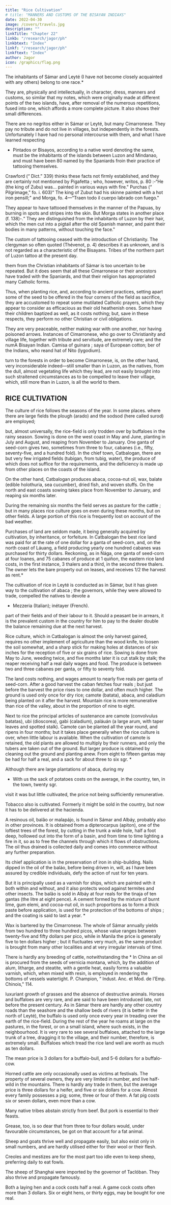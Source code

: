 ```yaml
---
title: "Rice Cultivation"
# title: "MANNERS AND CUSTOMS OF THE BISAYAN INDIAXS"
date: 2022-04-30
image: /covers/travels.jpg
description: ""
linkTitle: "Chapter 22"
linkb: "/research/jagor/ph"
linkbtext: "Index"
linkf: "/research/jagor/ph"
linkftext: "Index"
author: Jagor
icon: /graphics/flag.png
---
```



The inhabitants of Sámar and Leyté (I have not become closely acquainted with any others) belong to one race.* 

They are, physically and intellectually, in character, dress, manners and customs, so similar that my notes, which were originally made at different points of the two islands, have, after removal of the numerous repetitions, fused into one, which affords a more complete picture. It also shows their small differences. <!-- , where they do occur, to stand out more conspicuously. -->

There are no negritos either in Sámar or Leyté, but many Cimarronese. They pay no tribute and do not live in villages, but independently in the forests. Unfortunately I have had no personal intercourse with them, and what I have learned respecting

* Pintados or Bisayos, according to a native word denoting the same, must be the inhabitants of the islands between Luzon and Mindanao, and must have been 80 named by the Spaniards froin their practice of tattooing themselves. 

Crawford (“ Dict.” 339) thinks these facts not firmly established, and they are certainly not mentioned by Pigafetta ; who, however, writos, p. 80 :-“He (the king of Zubu) was... painted in various ways with fire." Purchas (“ Pilgrimage," fo. i. 603)“ The king of Zubut had his skinne painted with a hot iron pensill;" and Morga, fo. 4—“Traen todo il cuerpo labrado con fuego." 

They appear to have tattooed themselves in the manner of the Papuas, by burning in spots and stripes into the skin. But Morga states in another place (f. 138)-.“ They are distinguished from the inhabitants of Luzon by their hair, which the men cut into a pigtail after the old Spanish manner, and paint their bodies in many patterns, without touching the face." 

The custom of tattooing ceased with the introduction of Christianity. The clergyman so often quoted (Thévenot, p. 4) describes it as unknown, and is not regarded as a characteristic of the Bisayans. Tribes of the northern part of Luzon tattoo at the present day.

them from the Christian inhabitants of Sámar is too uncertain to be repeated. But it does seem that all these Cimarronese or their ancestors have traded with the Spaniards, and that their religion has appropriated many Catholic forms. 

Thus, when planting rice, and, according to ancient practices, setting apart some of the seed to be offered in the four corners of the field as sacrifice, they are accustomed to repeat some mutilated Catholic prayers, which they appear to consider as efficacious as their old heathenish ones. Some have their children baptized as well, as it costs nothing; but, save in these respects, they perform no other Christian or civil obligations. 

They are very peaceable, neither making war with one another, nor having poisoned arrows. Instances of Cimarronese, who go over to Christianity and village life, together with tribute and servitude, are extremely rare; and the numA Bisayan Indian. Camisa of guinara ; saya of European cotton; ber of the Indians, who reand hat of Nito (lygodium).

turn to the forests in order to become Cimarronese, is, on the other hand, very inconsiderable indeed—still smaller than in Luzon, as the natives, from the dull, almost vegetating life which they lead, are not easily brought into such straitened circumstances as to be compelled to leave their village, which, still more than in Luzon, is all the world to them.


## RICE CULTIVATION

The culture of rice follows the seasons of the year. In some places. where there are large fields the plough (arado) and the sodsod (here called surod) are employed; 

but, almost universally, the rice-field is only trodden over by buffaloes in the rainy season. Sowing is done on the west coast in May and June, planting in July and August, and reaping from November to January. One ganta of seed-corn gives two, sometimes from three to four, cabanes (i.e., fifty, seventy-five, and a hundred fold). In the chief town, Catbalogan, there are but very few irrigated fields (tubigan, from tubig, water), the produce of which does not suffice for the requirements, and the deficiency is made up from other places on the coasts of the island. 

On the other hand, Catbalogan produces abaca, cocoa-nut oil, wax, balate (edible holothuria, sea cucumber), dried fish, and woven stuffs. On the north and east coasts sowing takes place from November to January, and reaping six months later. 

During the remaining six months the field serves as pasture for the cattle ; but in many places rice culture goes on even during these months, but on other fields. A large portion of this rice is frequently lost on account of the bad weather.

Purchases of land are seldom made, it being generally acquired by cultivation, by inheritance, or forfeiture. In Catbalogan the best rice land was paid for at the rate of one dollar for a ganta of seed-corn, and, on the north coast of Láuang, a field producing yearly one hundred cabanes was purchased for thirty dollars. Reckoning, as in Nága, one ganta of seed-corn at four loanes, and 75 cabanes of produce at 1 quiñon, the eastern rice land costs, in the first instance, 3 thalers and a third, in the second three thalers. The owner lets the bare property out on leases, and receives 1/2 the harvest as rent.*

The cultivation of rice in Leyté is conducted as in Sámar, but it has given way to the cultivation of abaca ; the governors, while they were allowed to trade, compelled the natives to devote a

* Mezzeria (Italian); inétayer (French).

part of their fields and of their labour to it. Should a peasant be in arrears, it is the prevalent custom in the country for him to pay to the dealer double the balance remaining due at the next harvest.

Rice culture, which in Catbalogan is almost the only harvest gained, requires no other implement of agriculture than the wood knife, to loosen the soil somewhat, and a sharp stick for making holes at distances of six inches for the reception of five or six grains of rice. Sowing is done from May to June, weeding twice, and five months later it is cut stalk by stalk; the reaper receiving half a real daily wages and food. The produce is between two and three cabanes per ganta, or fifty to seventy fold. 

The land costs nothing, and wages amount to nearly five reals per ganta of seed-corn. After a good harvest the caban fetches four reals ; but just before the barvest the price rises to one dollar, and often much higher. The ground is used only once for dry rice; camote (batata), abaca, and caladium being planted on it after the harvest. Mountain rice is more remunerative than rice of the valley, about in the proportion of nine to eight.

Next to rice the principal articles of sustenance are camote (convolvulus batatas), ubi (dioscorea), gabi (caladium), paláuán (a large arum, with taper leaves and spotted stalk). Camote can be planted all the year round, and ripens in four months; but it takes place generally when the rice culture is over, when little labour is available. When the cultivation of camote is retained, the old plants are allowed to multiply by their runners, and only the tubers are taken out of the ground. But larger produce is obtained by cleaning out the ground and planting anew. From eight to fifteen gantas may be had for half a real, and a sack for about three to six sgr. *

Although there are large plantations of abaca, during my

* With us the sack of potatoes costs on the average, in the country, ten, in the town, twenty sgr.

 
visit it was but little cultivated, the price not being sufficiently remunerative.

Tobacco also is cultivated. Formerly it might be sold in the country, but now it has to be delivered at the hacienda.

A resinous oil, balão or malapájo, is found in Sámar and Albáy, probably also in other provinces. It is obtained from a dipterocarpus (apiton), one of the loftiest trees of the forest, by cutting in the trunk a wide hole, half a foot deep, hollowed out into the form of a basin, and from time to time lighting a fire in it, so as to free the channels through which it flows of obstructions. The oil thus drained is collected daily and comes into commerce without any further preparation. 

Its chief application is in the preservation of iron in ship-building. Nails dipped in the oil of the baláo, before being driven in, will, as I have been assured by credible individuals, defy the action of rust for ten years. 

But it is principally used as a varnish for ships, which are painted with it both within and without, and it also protects wood against termites and other insects. The balão is sold in Albáy at four reals for the tinaja of ten gantas (the litre at eight pence). A cement formed by the mixture of burnt lime, gum elemi, and cocoa-nut oil, in such proportions as to form a thick paste before application, is used for the protection of the bottoms of ships ; and the coating is said to last a year. *

Wax is bartered by the Cimarronese. The whole of Sámar annually yields from two hundred to three hundred picos, whose value ranges between twenty-five and fifty dollars per pico, while in Manila the price is generally five to ten dollars higher ; but it fluctuates very much, as the same product is brought from many other localities and at very irregular intervals of time.

There is hardly any breeding of cattle, notwithstanding the * In China an oil is procured from the seeds of vernicia montana, which, by the addition of alum, litharge, and steatite, with a gentle heat, easily forms a valuable varnish, which, when mixed with resin, is employed in rendering the bottoms of vessels watertight. P. Champion, “ Indust. Anc. et Mod. de l'Emp. Chinois," 114.

luxuriant growth of grasses and the absence of destructive animals. Horses and buffaloes are very rare, and are said to have been introduced late, not before the present century. As in Sámar there are hardly any other country roads than the seashore and the shallow beds of rivers (it is better in the north of Leyté), the buffalo is used only once every year in treading over the earth of the rice-field. During the rest of the year he roams at large on the pastures, in the forest, or on a small island, where such exists, in the neighbourhood. It is very rare to see several buffaloes, attached to the large trunk of a tree, dragging it to the village, and their number, therefore, is extremely small. Buffaloes which tread the rice land well are worth as much as ten dollars. 

The mean price is 3 dollars for a buffalo-bull, and 5-6 dollars for a buffalo-cow. 

Horned cattle are only occasionally used as victims at festivals. The property of several owners, they are very limited in number, and live half-wild in the mountains. There is hardly any trade in them, but the average price is three dollars for a heifer, and five or six dollars for a cow. Almost every family possesses a pig; some, three or four of them. A fat pig costs six or seven dollars, even more than a cow. 

Many native tribes abstain strictly from beef. But pork is essential to their feasts. 

Grease, too, is so dear that from three to four dollars would, under favourable circumstances, be got on that account for a fat animal. 

Sheep and goats thrive well and propagate easily, but also exist only in small numbers, and are hardly utilised either for their wool or their flesh. 

Creoles and mestizes are for the most part too idle even to keep sheep, preferring daily to eat fowls. 

The sheep of Shanghai were imported by the governor of Taclóban. They also thrive and propagate famously.

Both a laying hen and a cock costs half a real. A game cock costs often more than 3 dollars. 
Six or eight hens, or thirty eggs, may be bought for one real.

